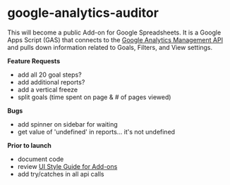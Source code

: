 # google-analytics-auditor
This will become a public Add-on for Google Spreadsheets. It is a Google Apps Script (GAS) that connects to the [Google Analytics Management API](https://developers.google.com/analytics/devguides/config/mgmt/v3/) and pulls down information related to Goals, Filters, and View settings.

**Feature Requests**
 - add all 20 goal steps?
 - add additional reports?
 - add a vertical freeze
 - split goals (time spent on page & # of pages viewed)

**Bugs**
 - add spinner on sidebar for waiting
 - get value of 'undefined' in reports... it's not undefined

**Prior to launch**
 - document code
 - review [UI Style Guide for Add-ons](https://developers.google.com/apps-script/add-ons/style)
 - add try/catches in all api calls 
